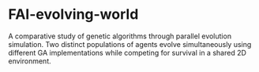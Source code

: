 # FAI-evolving-world
A comparative study of genetic algorithms through parallel evolution simulation. Two distinct populations of agents evolve simultaneously using different GA implementations while competing for survival in a shared 2D environment.
